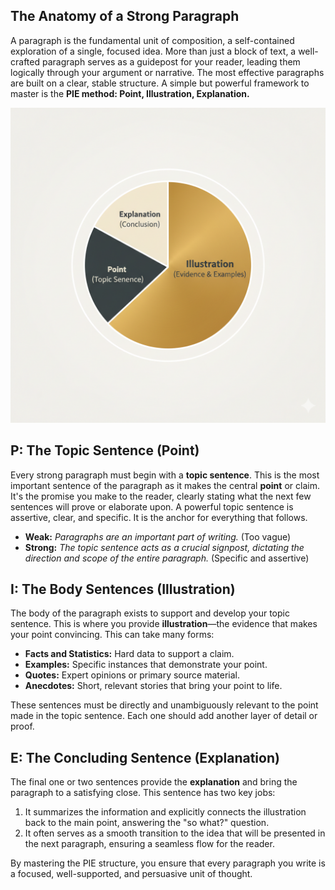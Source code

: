 ## The Anatomy of a Strong Paragraph
A paragraph is the fundamental unit of composition, a self-contained exploration of a single, focused idea. More than just a block of text, a well-crafted paragraph serves as a guidepost for your reader, leading them logically through your argument or narrative. The most effective paragraphs are built on a clear, stable structure. A simple but powerful framework to master is the **PIE method: Point, Illustration, Explanation.**

![The PIE Method for paragraph structure](pie-diagram.png)

## P: The Topic Sentence (Point)
Every strong paragraph must begin with a **topic sentence**. This is the most important sentence of the paragraph as it makes the central **point** or claim. It's the promise you make to the reader, clearly stating what the next few sentences will prove or elaborate upon. A powerful topic sentence is assertive, clear, and specific. It is the anchor for everything that follows.

* **Weak:** *Paragraphs are an important part of writing.* (Too vague)
* **Strong:** *The topic sentence acts as a crucial signpost, dictating the direction and scope of the entire paragraph.* (Specific and assertive)

## I: The Body Sentences (Illustration)
The body of the paragraph exists to support and develop your topic sentence. This is where you provide **illustration**—the evidence that makes your point convincing. This can take many forms:

* **Facts and Statistics:** Hard data to support a claim.
* **Examples:** Specific instances that demonstrate your point.
* **Quotes:** Expert opinions or primary source material.
* **Anecdotes:** Short, relevant stories that bring your point to life.

These sentences must be directly and unambiguously relevant to the point made in the topic sentence. Each one should add another layer of detail or proof.

## E: The Concluding Sentence (Explanation)
The final one or two sentences provide the **explanation** and bring the paragraph to a satisfying close. This sentence has two key jobs:

1.  It summarizes the information and explicitly connects the illustration back to the main point, answering the "so what?" question.
2.  It often serves as a smooth transition to the idea that will be presented in the next paragraph, ensuring a seamless flow for the reader.

By mastering the PIE structure, you ensure that every paragraph you write is a focused, well-supported, and persuasive unit of thought.
